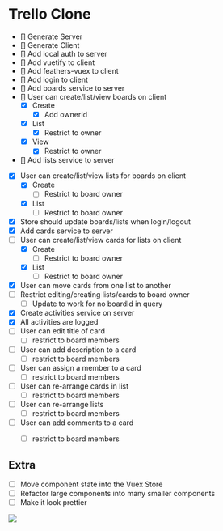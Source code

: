 # Trello Clone

* [] Generate Server
* [] Generate Client
* [] Add local auth to server
* [] Add vuetify to client
* [] Add feathers-vuex to client
* [] Add login to client
* [] Add boards service to server
* [] User can create/list/view boards on client
  * [x] Create
    * [x] Add ownerId
  * [x] List
    * [x] Restrict to owner
  * [x] View
    * [x] Restrict to owner
* [] Add lists service to server
* [x] User can create/list/view lists for boards on client
  * [x] Create
    * [ ] Restrict to board owner
  * [x] List
    * [ ] Restrict to board owner
* [x] Store should update boards/lists when login/logout
* [x] Add cards service to server
* [ ] User can create/list/view cards for lists on client
  * [x] Create
    * [ ] Restrict to board owner
  * [x] List
    * [ ] Restrict to board owner
* [x] User can move cards from one list to another
* [ ] Restrict editing/creating lists/cards to board owner
  * [ ] Update to work for no boardId in query
* [x] Create activities service on server
* [x] All activities are logged
* [ ] User can edit title of card
  * [ ] restrict to board members
* [ ] User can add description to a card
  * [ ] restrict to board members
* [ ] User can assign a member to a card
  * [ ] restrict to board members
* [ ] User can re-arrange cards in list
  * [ ] restrict to board members
* [ ] User can re-arrange lists
  * [ ] restrict to board members
* [ ] User can add comments to a card
  * [ ] restrict to board members


## Extra

* [ ] Move component state into the Vuex Store
* [ ] Refactor large components into many smaller components
* [ ] Make it look prettier

![](./trello-clone-erd.png)
